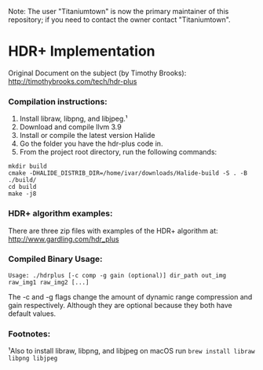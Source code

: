 Note: The user "Titaniumtown" is now the primary maintainer of this repository; if you need to contact the owner contact "Titaniumtown".

# HDR+ Implementation
Original Document on the subject (by Timothy Brooks): http://timothybrooks.com/tech/hdr-plus

### Compilation instructions:
1. Install libraw, libpng, and libjpeg.¹
2. Download and compile llvm 3.9
3. Install or compile the latest version Halide
4. Go the folder you have the hdr-plus code in.
5. From the project root directory, run the following commands:
```
mkdir build
cmake -DHALIDE_DISTRIB_DIR=/home/ivar/downloads/Halide-build -S . -B ./build/
cd build
make -j8
```

### HDR+ algorithm examples:

There are three zip files with examples of the HDR+ algorithm at: http://www.gardling.com/hdr_plus

### Compiled Binary Usage:
```
Usage: ./hdrplus [-c comp -g gain (optional)] dir_path out_img raw_img1 raw_img2 [...]
```

The -c and -g flags change the amount of dynamic range compression and gain respectively. Although they are optional because they both have default values. 

### Footnotes:
  
¹Also to install libraw, libpng, and libjpeg on macOS run ```brew install libraw libpng libjpeg```
